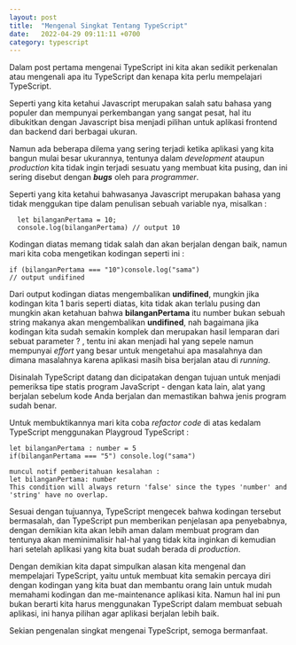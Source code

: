 ```yaml
---
layout: post
title:  "Mengenal Singkat Tentang TypeScript"
date:   2022-04-29 09:11:11 +0700
category: typescript
---
```

Dalam post pertama mengenai TypeScript ini kita akan sedikit perkenalan atau mengenali apa itu TypeScript dan kenapa kita perlu mempelajari TypeScript.

Seperti yang kita ketahui Javascript merupakan salah satu bahasa yang populer dan mempunyai perkembangan yang sangat pesat, hal itu dibukitkan dengan Javascript bisa menjadi pilihan untuk aplikasi frontend dan backend dari berbagai ukuran. 

Namun ada beberapa dilema yang sering terjadi ketika aplikasi yang kita bangun mulai besar ukurannya, tentunya dalam _development_ ataupun _production_ kita tidak ingin terjadi sesuatu yang membuat kita pusing, dan ini sering disebut dengan **_bugs_** oleh para _programmer_.

Seperti yang kita ketahui bahwasanya Javascript merupakan bahasa yang tidak menggukan tipe dalam penulisan sebuah variable nya, misalkan :
```
  let bilanganPertama = 10;
  console.log(bilanganPertama) // output 10
```

Kodingan diatas memang tidak salah dan akan berjalan dengan baik, namun mari kita coba mengetikan kodingan seperti ini :

```
if (bilanganPertama === "10")console.log("sama")
// output undifined
```

Dari output kodingan diatas mengembalikan  **undifined**, mungkin jika kodingan kita 1 baris seperti diatas, kita tidak akan terlalu pusing dan mungkin akan ketahuan bahwa **bilanganPertama** itu number bukan sebuah string makanya akan mengembalikan **undifined**, nah bagaimana jika kodingan kita sudah semakin komplek dan merupakan hasil lemparan dari sebuat parameter ? , tentu ini akan menjadi hal yang sepele namun mempunyai _effort_ yang besar untuk mengetahui apa masalahnya dan dimana masalahnya karena aplikasi masih bisa berjalan atau di _running_.

Disinalah TypeScript datang dan dicipatakan dengan tujuan untuk menjadi pemeriksa tipe statis program JavaScript - dengan kata lain, alat yang berjalan sebelum kode Anda berjalan dan memastikan bahwa jenis program sudah benar.

Untuk membuktikannya mari kita coba _refactor code_ di atas kedalam TypeScript menggunakan Playgroud TypeScript :
```
let bilanganPertama : number = 5
if(bilanganPertama === "5") console.log("sama")

muncul notif pemberitahuan kesalahan :
let bilanganPertama: number
This condition will always return 'false' since the types 'number' and 'string' have no overlap.
```

Sesuai dengan tujuannya, TypeScript mengecek bahwa kodingan tersebut bermasalah, dan TypeScript pun memberikan penjelasan apa penyebabnya, dengan demikian kita akan lebih aman dalam membuat program dan tentunya akan meminimalisir hal-hal  yang tidak kita inginkan di kemudian hari setelah aplikasi yang kita buat sudah berada di _production_.

Dengan demikian kita dapat simpulkan alasan kita mengenal dan mempelajari TypeScript, yaitu 
untuk membuat kita semakin percaya diri dengan kodingan yang kita buat dan membantu orang lain untuk mudah memahami kodingan dan me-maintenance aplikasi kita. Namun hal ini pun bukan berarti kita harus menggunakan TypeScript dalam membuat sebuah aplikasi, ini hanya pilihan agar aplikasi berjalan lebih baik.

Sekian pengenalan singkat mengenai TypeScript, semoga bermanfaat.